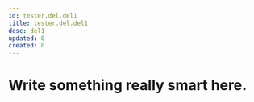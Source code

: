 ```yaml
---
id: tester.del.del1
title: tester.del.del1
desc: del1
updated: 0
created: 0
---
```

# Write something really smart here.
